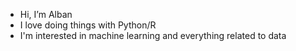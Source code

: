 - Hi, I’m Alban
- I love doing things with Python/R
- I'm interested in machine learning and everything related to data

